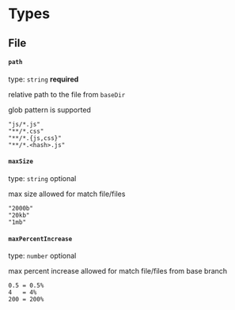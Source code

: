 # Types

## File

#### `path`

type: `string` **required**

relative path to the file from `baseDir`

glob pattern is supported

```
"js/*.js"
"**/*.css"
"**/*.{js,css}"
"**/*.<hash>.js"
```

#### `maxSize`

type: `string` optional

max size allowed for match file/files

```
"2000b"
"20kb"
"1mb"
```

#### `maxPercentIncrease`

type: `number` optional

max percent increase allowed for match file/files from base branch

```
0.5 = 0.5%
4   = 4%
200 = 200%
```
